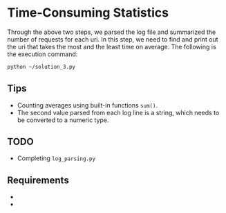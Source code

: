 # Time-Consuming Statistics

Through the above two steps, we parsed the log file and summarized the number of requests for each uri. In this step, we need to find and print out the uri that takes the most and the least time on average. The following is the execution command:

```bash
python ~/solution_3.py

```

## Tips

- Counting averages using built-in functions `sum()`.
- The second value parsed from each log line is a string, which needs to be converted to a numeric type.

## TODO

- Completing `log_parsing.py`

## Requirements

-
-
